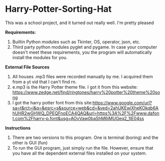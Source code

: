 # Harry-Potter-Sorting-Hat
This was a school project, and it turned out really well. I'm pretty pleased

**Requirements:**
 1. Builtin Python modules such as Tkinter, OS, operator, json, etc.
 2. Third party python modules pyglet and pygame. In case your computer doesn't meet these requirements, you the program will automatically install the modules for you.

**External File Sources**
 1. All houses .mp3 files were recorded manually by me. I acquired them from a yt vid that I can't find rn.
 4. e.mp3 is the Harry Potter theme file. I got it from this website: https://www.zedge.net/find/ringtones/harry%20potter%20theme%20song
 5. I got the harry potter font from this site:https://www.google.com/url?sa=t&rct=j&q=&esrc=s&source=web&cd=&ved=2ahUKEwiXheKOkqb6AhUHR2wGHWQ_DPEQFnoECA4QAQ&url=https%3A%2F%2Fwww.dafont.com%2Fharry-p.font&usg=AOvVaw0baShM6iMUGeq2_1IE04ss
 
 **Instructions**
 1. There are two versions to this program. One is terminal (boring) and the other is GUI (fun)
 2. To run the GUI program, just simply run the file. However, ensure that you have all the dependent external files installed on your system. 

